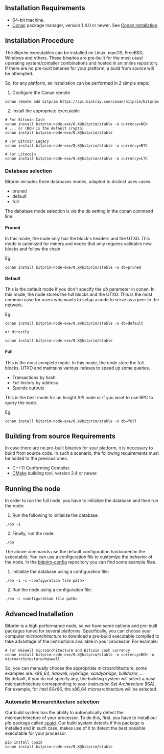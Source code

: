 ## Installation Requirements

- 64-bit machine.
- [Conan](https://www.conan.io/) package manager, version 1.4.0 or newer. See [Conan Installation](http://docs.conan.io/en/latest/installation.html#install-with-pip-recommended).

## Installation Procedure

The *Bitprim* executables can be installed on Linux, macOS, FreeBSD, Windows and others. These binaries are pre-built for the most usual operating system/compiler combinations and hosted in an online repository. If there are no pre-built binaries for your platform, a build from source will be attempted.

So, for any platform, an installation can be performed in 2 simple steps:

1. Configure the Conan remote
```
conan remote add bitprim https://api.bintray.com/conan/bitprim/bitprim
```

2. Install the appropriate executable

```
# For Bitcoin Cash
conan install bitprim-node-exe/0.X@bitprim/stable -o currency=BCH
# ... or (BCH is the default crypto)
conan install bitprim-node-exe/0.X@bitprim/stable

# For Bitcoin Legacy
conan install bitprim-node-exe/0.X@bitprim/stable -o currency=BTC

# For Litecoin
conan install bitprim-node-exe/0.X@bitprim/stable -o currency=LTC
```
### Database selection

Bitprim includes three databases modes, adapted to distinct uses cases.

- pruned
- default
- full

The dabatase mode selection is via the *db* setting in the conan command line.

#### Pruned

In this mode, the node only has the block's headers and the UTXO. This mode is optimized for miners and nodes that only requires validates new blocks and follow the chain.

Eg.

```
conan install bitprim-node-exe/0.X@bitprim/stable -o db=pruned
```

#### Default

This is the default mode if you don't specify the *db* parameter in conan.
In this mode, the node stores the full blocks and the UTXO. This is the most common case for users who wants to setup a node to serve as a peer to the network.

Eg.

```
conan install bitprim-node-exe/0.X@bitprim/stable -o db=default

or directly

conan install bitprim-node-exe/0.X@bitprim/stable
```

#### Full

This is the most complete mode. In this mode, the node store the full blocks, UTXO and maintains various indexes to speed up some queries.

- Transactions by hash
- Full history by address
- Spends outputs

This is the best mode for an Insight API node or if you want to use RPC to query the node.

Eg.

```
conan install bitprim-node-exe/0.X@bitprim/stable -o db=full
```

## Building from source Requirements

In case there are no pre-built binaries for your platform, it is necessary to build from source code. In such a scenario, the following requirements must be added to the previous ones:

- C++11 Conforming Compiler.
- [CMake](https://cmake.org/) building tool, version 3.4 or newer.

## Running the node

In order to run the full node, you have to initialize the database and then run the node:

1. Run the following to initialize the database:

```./bn -i```

2. Finally, run the node:

```./bn```

The above commands use the default configuration hardcoded in the executable. You can use a configuration file to customize the behavior of the node. In the [bitprim-config](https://github.com/bitprim/bitprim-config) repository you can find some example files.

1. Initialize the database using a configuration file:

```./bn -i -c <configuration file path>```

2. Run the node using a configuration file:

```./bn -c <configuration file path>```

## Advanced Installation

Bitprim is a high performance node, so we have some options and pre-built packages tuned for several platforms.
Specifically, you can choose your computer _microarchitecture_ to download a pre-build executable compiled to take advantage of the instructions available in your processor. For example:

```
# For Haswell microarchitecture and Bitcoin Cash currency
conan install bitprim-node-exe/0.X@bitprim/stable -o currency=BCH -o microarchitecture=haswell
```
So, you can manually choose the appropriate microarchitecture, some examples are: _x86_64_, _haswell_, _ivybridge_, _sandybridge_, _bulldozer_, ...  
By default, if you do not specify any, the building system will select a base microarchitecture corresponding to your _Instruction Set Architecture_ (ISA). For example, for _Intel 80x86_, the x86_64 microarchitecture will be selected.

### Automatic Microarchitecture selection

Our build system has the ability to automatically detect the microarchitecture of your processor. To do this, first, you have to install our _pip_ package called [cpuid](https://pypi.python.org/pypi/cpuid). Our build system detects if this package is installed and in such case, makes use of it to detect the best possible executable for your processor.

```
pip install cpuid
conan install bitprim-node-exe/0.X@bitprim/stable
```

